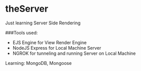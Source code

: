 # theServer

Just learning Server Side Rendering

###Tools used:

<ul>
    <li>EJS Engine for View Render Engine</li>
    <li>NodeJS Express for Local Machine Server</li>
    <li>NGROK for tunneling and running Server on Local Machine </li>
</ul>

Learning: MongoDB, Mongoose
